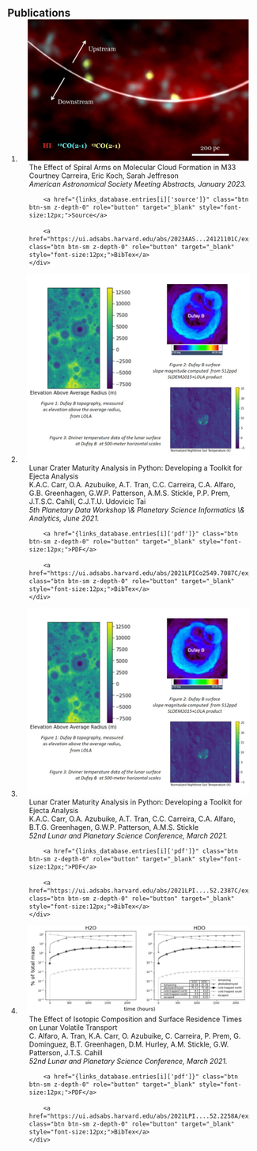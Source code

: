 
<h2 id="publications" style="margin: 2px 0px -15px;">Publications</h2>

<div class="publications">
<ol class="bibliography">
    
<li>
<div class="pub-row">

  <div class="col-sm-3 abbr" style="position: relative;padding-right: 15px;padding-left: 15px;">
    <img src="assets/img/2023AAS...24121101C.png" class="teaser img-fluid z-depth-1">
  </div>

  <div class="col-sm-9" style="position: relative;padding-right: 15px;padding-left: 20px;">
    <div class="title">The Effect of Spiral Arms on Molecular Cloud Formation in M33</div>
    <div class="author">Courtney Carreira, Eric Koch, Sarah Jeffreson</div>
    <div class="periodical"><em>American Astronomical Society Meeting Abstracts, January 2023.</em></div>
    <div class="links">
        
        <a href="{links_database.entries[i]['source']}" class="btn btn-sm z-depth-0" role="button" target="_blank" style="font-size:12px;">Source</a>
        
        <a href="https://ui.adsabs.harvard.edu/abs/2023AAS...24121101C/exportcitation" class="btn btn-sm z-depth-0" role="button" target="_blank" style="font-size:12px;">BibTex</a>
    </div>
  </div>
</div>
</li>
        
<li>
<div class="pub-row">

  <div class="col-sm-3 abbr" style="position: relative;padding-right: 15px;padding-left: 15px;">
    <img src="assets/img/2021LPICo2549.7087C.png" class="teaser img-fluid z-depth-1">
  </div>

  <div class="col-sm-9" style="position: relative;padding-right: 15px;padding-left: 20px;">
    <div class="title">Lunar Crater Maturity Analysis in Python: Developing a Toolkit for Ejecta Analysis</div>
    <div class="author">K.A.C. Carr, O.A. Azubuike, A.T. Tran, C.C. Carreira, C.A. Alfaro, G.B. Greenhagen, G.W.P. Patterson, A.M.S. Stickle, P.P. Prem, J.T.S.C. Cahill, C.J.T.U. Udovicic Tai</div>
    <div class="periodical"><em>5th Planetary Data Workshop \& Planetary Science Informatics \& Analytics, June 2021.</em></div>
    <div class="links">
        
        <a href="{links_database.entries[i]['pdf']}" class="btn btn-sm z-depth-0" role="button" target="_blank" style="font-size:12px;">PDF</a>
        
        <a href="https://ui.adsabs.harvard.edu/abs/2021LPICo2549.7087C/exportcitation" class="btn btn-sm z-depth-0" role="button" target="_blank" style="font-size:12px;">BibTex</a>
    </div>
  </div>
</div>
</li>
        
<li>
<div class="pub-row">

  <div class="col-sm-3 abbr" style="position: relative;padding-right: 15px;padding-left: 15px;">
    <img src="assets/img/2021LPI....52.2387C.png" class="teaser img-fluid z-depth-1">
  </div>

  <div class="col-sm-9" style="position: relative;padding-right: 15px;padding-left: 20px;">
    <div class="title">Lunar Crater Maturity Analysis in Python: Developing a Toolkit for Ejecta Analysis</div>
    <div class="author">K.A.C. Carr, O.A. Azubuike, A.T. Tran, C.C. Carreira, C.A. Alfaro, B.T.G. Greenhagen, G.W.P. Patterson, A.M.S. Stickle</div>
    <div class="periodical"><em>52nd Lunar and Planetary Science Conference, March 2021.</em></div>
    <div class="links">
        
        <a href="{links_database.entries[i]['pdf']}" class="btn btn-sm z-depth-0" role="button" target="_blank" style="font-size:12px;">PDF</a>
        
        <a href="https://ui.adsabs.harvard.edu/abs/2021LPI....52.2387C/exportcitation" class="btn btn-sm z-depth-0" role="button" target="_blank" style="font-size:12px;">BibTex</a>
    </div>
  </div>
</div>
</li>
        
<li>
<div class="pub-row">

  <div class="col-sm-3 abbr" style="position: relative;padding-right: 15px;padding-left: 15px;">
    <img src="assets/img/2021LPI....52.2258A.png" class="teaser img-fluid z-depth-1">
  </div>

  <div class="col-sm-9" style="position: relative;padding-right: 15px;padding-left: 20px;">
    <div class="title">The Effect of Isotopic Composition and Surface Residence Times on Lunar Volatile Transport</div>
    <div class="author">C. Alfaro, A. Tran, K.A. Carr, O. Azubuike, C. Carreira, P. Prem, G. Dominguez, B.T. Greenhagen, D.M. Hurley, A.M. Stickle, G.W. Patterson, J.T.S. Cahill</div>
    <div class="periodical"><em>52nd Lunar and Planetary Science Conference, March 2021.</em></div>
    <div class="links">
        
        <a href="{links_database.entries[i]['pdf']}" class="btn btn-sm z-depth-0" role="button" target="_blank" style="font-size:12px;">PDF</a>
        
        <a href="https://ui.adsabs.harvard.edu/abs/2021LPI....52.2258A/exportcitation" class="btn btn-sm z-depth-0" role="button" target="_blank" style="font-size:12px;">BibTex</a>
    </div>
  </div>
</div>
</li>
        
<br>

</ol>
</div>
    
